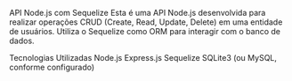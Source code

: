 API Node.js com Sequelize
Esta é uma API Node.js desenvolvida para realizar operações CRUD (Create, Read, Update, Delete) em uma entidade de usuários. Utiliza o Sequelize como ORM para interagir com o banco de dados.

Tecnologias Utilizadas
Node.js
Express.js
Sequelize
SQLite3 (ou MySQL, conforme configurado)
